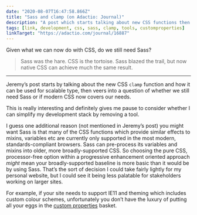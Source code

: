 ```yaml
---
date: "2020-08-07T16:47:58.866Z"
title: "Sass and clamp (on Adactio: Journal)"
description: "A post which starts talking about new CSS functions then veers into questioning whether we still need Sass"
tags: [link, development, css, sass, clamp, tools, customproperties]
linkTarget: "https://adactio.com/journal/16887"
---
```

Given what we can now do with CSS, do we still need Sass?

> Sass was the hare. CSS is the tortoise. Sass blazed the trail, but now native CSS can achieve much the same result.
---

Jeremy’s post starts by talking about the new CSS `clamp` function and how it can be used for scalable type, then veers into a question of whether we still need Sass or if modern CSS now covers our needs.

This is really interesting and definitely gives me pause to consider whether I can simplify my development stack by removing a tool.

I guess one additional reason (not mentioned in Jeremy’s post) you might want Sass is that many of the CSS functions which provide similar effects to mixins, variables etc are currently only supported in the most modern, standards-compliant browsers. Sass can pre-process its variables and mixins into older, more broadly-supported CSS. So choosing the pure CSS, processor-free option within a progressive enhancement oriented approach _might_ mean your broadly-supported baseline is more basic than it would be by using Sass. That’s the sort of decision I could take fairly lightly for my personal website, but I could see it being less palatable for stakeholders working on larger sites. 

For example, if your site needs to support IE11 and theming which includes custom colour schemes, unfortunately you don’t have the luxury of putting all your eggs in the [custom properties](https://caniuse.com/#search=custom%20properties) basket.

